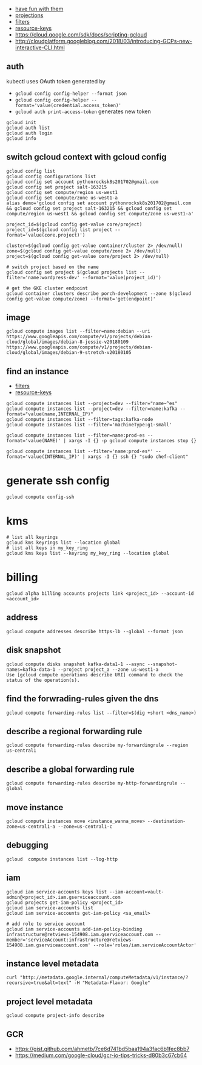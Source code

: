 * [have fun with them](https://cloudplatform.googleblog.com/2016/06/filtering-and-formatting-fun-with.html)
* [projections](https://cloud.google.com/sdk/gcloud/reference/topic/projections)
* [filters](https://cloud.google.com/sdk/gcloud/reference/topic/filters)
* [resource-keys](https://cloud.google.com/sdk/gcloud/reference/topic/resource-keys)
* https://cloud.google.com/sdk/docs/scripting-gcloud
* http://cloudplatform.googleblog.com/2018/03/introducing-GCPs-new-interactive-CLI.html

## auth
kubectl uses OAuth token generated by 
* `gcloud config config-helper --format json`
* `gcloud config config-helper --format='value(credential.access_token)'`
* `gcloud auth print-access-token` generates new token

```
gcloud init
gcloud auth list
gcloud auth login
gcloud info

```
## switch gcloud context with gcloud config
```
gcloud config list
gcloud config configurations list
gcloud config set account pythonrocksk8s201702@gmail.com 
gcloud config set project salt-163215
gcloud config set compute/region us-west1
gcloud config set compute/zone us-west1-a
alias demo='gcloud config set account pythonrocksk8s201702@gmail.com && gcloud config set project salt-163215 && gcloud config set compute/region us-west1 && gcloud config set compute/zone us-west1-a'

project_id=$(gcloud config get-value core/project)
project_id=$(gcloud config list project --format='value(core.project)')

cluster=$(gcloud config get-value container/cluster 2> /dev/null)
zone=$(gcloud config get-value compute/zone 2> /dev/null)
project=$(gcloud config get-value core/project 2> /dev/null)

# switch project based on the name
gcloud config set project $(gcloud projects list --filter='name:wordpress-dev' --format='value(project_id)')

# get the GKE cluster endpoint
gcloud container clusters describe porch-development --zone $(gcloud config get-value compute/zone) --format='get(endpoint)'

```
## image
```
gcloud compute images list --filter=name:debian --uri
https://www.googleapis.com/compute/v1/projects/debian-cloud/global/images/debian-8-jessie-v20180109
https://www.googleapis.com/compute/v1/projects/debian-cloud/global/images/debian-9-stretch-v20180105
```


## find an instance 
* [filters](https://cloud.google.com/sdk/gcloud/reference/topic/filters)
* [resource-keys](https://cloud.google.com/sdk/gcloud/reference/topic/resource-keys)

```
gcloud compute instances list --project=dev --filter="name~^es"
gcloud compute instances list --project=dev --filter=name:kafka --format="value(name,INTERNAL_IP)"
gcloud compute instances list --filter=tags:kafka-node
gcloud compute instances list --filter='machineType:g1-small'

gcloud compute instances list --filter=name:prod-es --format='value(NAME)' | xargs -I {} -p gcloud compute instances stop {}

gcloud compute instances list --filter='name:prod-es*' --format='value(INTERNAL_IP)' | xargs -I {} ssh {} "sudo chef-client"

```
# generate ssh config 
```
gcloud compute config-ssh
```

# kms
```
# list all keyrings 
gcloud kms keyrings list --location global
# list all keys in my_key_ring
gcloud kms keys list --keyring my_key_ring --location global
```

# billing
```
gcloud alpha billing accounts projects link <project_id> --account-id <account_id>
```

## address
```
gcloud compute addresses describe https-lb --global --format json
```
## disk snapshot
```
gcloud compute disks snapshot kafka-data1-1 --async --snapshot-names=kafka-data-1 --project project_a --zone us-west1-a
Use [gcloud compute operations describe URI] command to check the status of the operation(s).
```

## find the forwrading-rules given the dns
```
gcloud compute forwarding-rules list --filter=$(dig +short <dns_name>)
```

## describe a regional forwarding rule
```
gcloud compute forwarding-rules describe my-forwardingrule --region us-central1
```

## describe a global forwarding rule
```
gcloud compute forwarding-rules describe my-http-forwardingrule --global
```
## move instance
`gcloud compute instances move <instance_wanna_move> --destination-zone=us-central1-a --zone=us-central1-c`

## debugging
```
gcloud  compute instances list --log-http
```
## iam
```
gcloud iam service-accounts keys list --iam-account=vault-admin@<project_id>.iam.gserviceaccount.com
gcloud projects get-iam-policy <project_id>
gcloud iam service-accounts list
gcloud iam service-accounts get-iam-policy <sa_email>

# add role to service account
gcloud iam service-accounts add-iam-policy-binding infrastructure@retviews-154908.iam.gserviceaccount.com --member='serviceAccount:infrastructure@retviews-154908.iam.gserviceaccount.com' --role='roles/iam.serviceAccountActor'
```

## instance level metadata
```
curl "http://metadata.google.internal/computeMetadata/v1/instance/?recursive=true&alt=text" -H "Metadata-Flavor: Google"
```

## project level metadata
```
gcloud compute project-info describe
```

## GCR
* https://gist.github.com/ahmetb/7ce6d741bd5baa194a3fac6b1fec8bb7
* https://medium.com/google-cloud/gcr-io-tips-tricks-d80b3c67cb64

